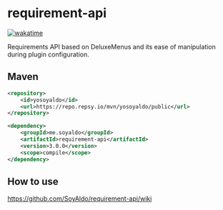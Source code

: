 # requirement-api
[![wakatime](https://wakatime.com/badge/user/0830952c-ca35-4a6e-97f4-150c1177d81f/project/7bbb9550-2dd2-431c-a899-1e5fdec10e4d.svg?style=for-the-badge)](https://wakatime.com/@0830952c-ca35-4a6e-97f4-150c1177d81f/projects/uxfjgfduqt)

Requirements API based on DeluxeMenus and its ease of manipulation during plugin configuration.

## Maven
```XML
<repository>
    <id>yosoyaldo</id>
    <url>https://repo.repsy.io/mvn/yosoyaldo/public</url>
</repository>
```
```XML
<dependency>
    <groupId>me.soyaldo</groupId>
    <artifactId>requirement-api</artifactId>
    <version>3.0.0</version>
    <scope>compile</scope>
</dependency>
```

## How to use
https://github.com/SoyAldo/requirement-api/wiki
